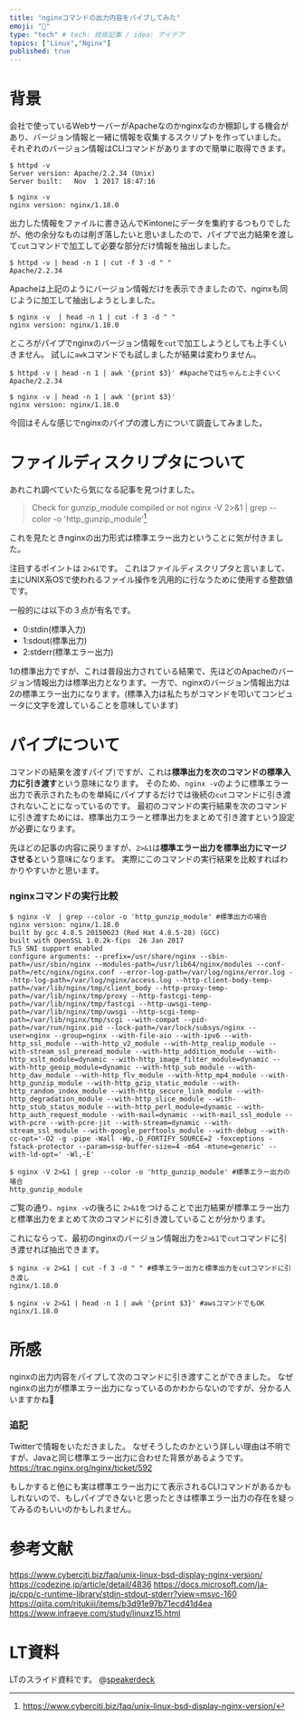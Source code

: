 ```yaml
---
title: "nginxコマンドの出力内容をパイプしてみた"
emoji: "🐁"
type: "tech" # tech: 技術記事 / idea: アイデア
topics: ["Linux","Nginx"]
published: true
---
```

# 背景
会社で使っているWebサーバーがApacheなのかnginxなのか棚卸しする機会があり、バージョン情報と一緒に情報を収集するスクリプトを作っていました。
それぞれのバージョン情報はCLIコマンドがありますので簡単に取得できます。

```shell
$ httpd -v
Server version: Apache/2.2.34 (Unix)
Server built:   Nov  1 2017 18:47:16

$ nginx -v
nginx version: nginx/1.18.0
```

出力した情報をファイルに書き込んでKintoneにデータを集約するつもりでしたが、他の余分なものは削ぎ落したいと思いましたので、パイプで出力結果を渡して`cut`コマンドで加工して必要な部分だけ情報を抽出しました。

```shell
$ httpd -v | head -n 1 | cut -f 3 -d " "
Apache/2.2.34
```

Apacheは上記のようにバージョン情報だけを表示できましたので、nginxも同じように加工して抽出しようとしました。

```shell
$ nginx -v  | head -n 1 | cut -f 3 -d " "
nginx version: nginx/1.18.0
```

ところがパイプでnginxのバージョン情報を`cut`で加工しようとしても上手くいきません。
試しに`awk`コマンドでも試しましたが結果は変わりません。

```shell
$ httpd -v | head -n 1 | awk '{print $3}' #Apacheではちゃんと上手くいく
Apache/2.2.34

$ nginx -v | head -n 1 | awk '{print $3}' 
nginx version: nginx/1.18.0
```
今回はそんな感じでnginxのパイプの渡し方について調査してみました。

# ファイルディスクリプタについて
あれこれ調べていたら気になる記事を見つけました。

> Check for gunzip_module compiled or not
nginx -V 2>&1 | grep --color -o 'http_gunzip_module'[^1]

[^1]: https://www.cyberciti.biz/faq/unix-linux-bsd-display-nginx-version/

これを見たときnginxの出力形式は標準エラー出力ということに気が付きました。

注目するポイントは `2>&1`です。
これはファイルディスクリプタと言いまして、主にUNIX系OSで使われるファイル操作を汎用的に行なうために使用する整数値です。

一般的には以下の３点が有名です。
- 0:stdin(標準入力)
- 1:sdout(標準出力)
- 2:stderr(標準エラー出力)

1の標準出力ですが、これは普段出力されている結果で、先ほどのApacheのバージョン情報出力は標準出力となります。一方で、nginxのバージョン情報出力は2の標準エラー出力になります。(標準入力は私たちがコマンドを叩いてコンピュータに文字を渡していることを意味しています)

# パイプについて
コマンドの結果を渡すパイプ`|`ですが、これは**標準出力を次のコマンドの標準入力に引き渡す**という意味になります。
そのため、`nginx -v`のように標準エラー出力で表示されたものを単純にパイプするだけでは後続の`cut`コマンドに引き渡されないことになっているのです。
最初のコマンドの実行結果を次のコマンドに引き渡すためには、標準出力エラーと標準出力をまとめて引き渡すという設定が必要になります。

先ほどの記事の内容に戻りますが、`2>&1`は**標準エラー出力を標準出力にマージさせる**という意味になります。
実際にこのコマンドの実行結果を比較すればわかりやすいかと思います。

### nginxコマンドの実行比較

```shell
$ nginx -V  | grep --color -o 'http_gunzip_module' #標準出力の場合
nginx version: nginx/1.18.0
built by gcc 4.8.5 20150623 (Red Hat 4.8.5-28) (GCC)
built with OpenSSL 1.0.2k-fips  26 Jan 2017
TLS SNI support enabled
configure arguments: --prefix=/usr/share/nginx --sbin-path=/usr/sbin/nginx --modules-path=/usr/lib64/nginx/modules --conf-path=/etc/nginx/nginx.conf --error-log-path=/var/log/nginx/error.log --http-log-path=/var/log/nginx/access.log --http-client-body-temp-path=/var/lib/nginx/tmp/client_body --http-proxy-temp-path=/var/lib/nginx/tmp/proxy --http-fastcgi-temp-path=/var/lib/nginx/tmp/fastcgi --http-uwsgi-temp-path=/var/lib/nginx/tmp/uwsgi --http-scgi-temp-path=/var/lib/nginx/tmp/scgi --with-compat --pid-path=/var/run/nginx.pid --lock-path=/var/lock/subsys/nginx --user=nginx --group=nginx --with-file-aio --with-ipv6 --with-http_ssl_module --with-http_v2_module --with-http_realip_module --with-stream_ssl_preread_module --with-http_addition_module --with-http_xslt_module=dynamic --with-http_image_filter_module=dynamic --with-http_geoip_module=dynamic --with-http_sub_module --with-http_dav_module --with-http_flv_module --with-http_mp4_module --with-http_gunzip_module --with-http_gzip_static_module --with-http_random_index_module --with-http_secure_link_module --with-http_degradation_module --with-http_slice_module --with-http_stub_status_module --with-http_perl_module=dynamic --with-http_auth_request_module --with-mail=dynamic --with-mail_ssl_module --with-pcre --with-pcre-jit --with-stream=dynamic --with-stream_ssl_module --with-google_perftools_module --with-debug --with-cc-opt='-O2 -g -pipe -Wall -Wp,-D_FORTIFY_SOURCE=2 -fexceptions -fstack-protector --param=ssp-buffer-size=4 -m64 -mtune=generic' --with-ld-opt=' -Wl,-E'
```

```shell
$ nginx -V 2>&1 | grep --color -o 'http_gunzip_module' #標準エラー出力の場合
http_gunzip_module
```

ご覧の通り、`nginx -v`の後ろに `2>&1`をつけることで出力結果が標準エラー出力と標準出力をまとめて次のコマンドに引き渡していることが分かります。

これにならって、最初のnginxのバージョン情報出力を`2>&1`で`cut`コマンドに引き渡せれば抽出できます。

```shell
$ nginx -v 2>&1 | cut -f 3 -d " " #標準エラー出力と標準出力をcutコマンドに引き渡し
nginx/1.18.0

$ nginx -v 2>&1 | head -n 1 | awk '{print $3}' #awsコマンドでもOK
nginx/1.18.0
```

# 所感
nginxの出力内容をパイプして次のコマンドに引き渡すことができました。
なぜnginxの出力が標準エラー出力になっているのかわからないのですが、分かる人いますかね🤔
### 追記
Twitterで情報をいただきました。
なぜそうしたのかという詳しい理由は不明ですが、Javaと同じ標準エラー出力に合わせた背景があるようです。
https://trac.nginx.org/nginx/ticket/592

もしかすると他にも実は標準エラー出力にて表示されるCLIコマンドがあるかもしれないので、もしパイプできないと思ったときは標準エラー出力の存在を疑ってみるのもいいのかもしれません。

# 参考文献
https://www.cyberciti.biz/faq/unix-linux-bsd-display-nginx-version/
https://codezine.jp/article/detail/4836
https://docs.microsoft.com/ja-jp/cpp/c-runtime-library/stdin-stdout-stderr?view=msvc-160
https://qiita.com/ritukiii/items/b3d91e97b71ecd41d4ea
https://www.infraeye.com/study/linuxz15.html

# LT資料
LTのスライド資料です。
@[speakerdeck](6daa241108684c9baa423952f1041b31)
